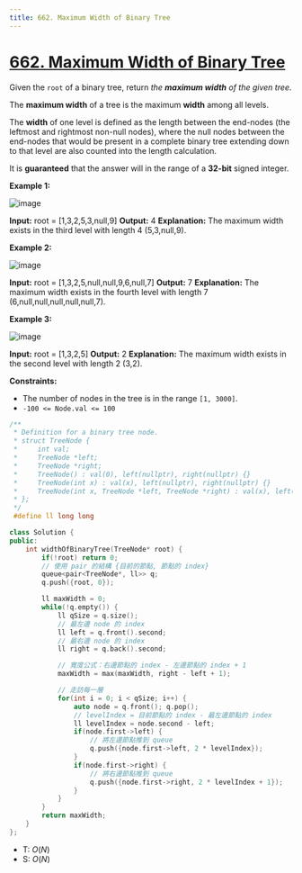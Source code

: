```yaml
---
title: 662. Maximum Width of Binary Tree
---
```


# [662\. Maximum Width of Binary Tree](https://leetcode.com/problems/maximum-width-of-binary-tree/)

Given the `root` of a binary tree, return _the **maximum width** of the given tree_.

The **maximum width** of a tree is the maximum **width** among all levels.

The **width** of one level is defined as the length between the end-nodes (the leftmost and rightmost non-null nodes), where the null nodes between the end-nodes that would be present in a complete binary tree extending down to that level are also counted into the length calculation.

It is **guaranteed** that the answer will in the range of a **32-bit** signed integer.

**Example 1:**

![image](https://assets.leetcode.com/uploads/2021/05/03/width1-tree.jpg)

**Input:** root = \[1,3,2,5,3,null,9\]
**Output:** 4
**Explanation:** The maximum width exists in the third level with length 4 (5,3,null,9).

**Example 2:**

![image](https://assets.leetcode.com/uploads/2022/03/14/maximum-width-of-binary-tree-v3.jpg)

**Input:** root = \[1,3,2,5,null,null,9,6,null,7\]
**Output:** 7
**Explanation:** The maximum width exists in the fourth level with length 7 (6,null,null,null,null,null,7).

**Example 3:**

![image](https://assets.leetcode.com/uploads/2021/05/03/width3-tree.jpg)

**Input:** root = \[1,3,2,5\]
**Output:** 2
**Explanation:** The maximum width exists in the second level with length 2 (3,2).

**Constraints:**

- The number of nodes in the tree is in the range `[1, 3000]`.
- `-100 <= Node.val <= 100`

```cpp
/**
 * Definition for a binary tree node.
 * struct TreeNode {
 *     int val;
 *     TreeNode *left;
 *     TreeNode *right;
 *     TreeNode() : val(0), left(nullptr), right(nullptr) {}
 *     TreeNode(int x) : val(x), left(nullptr), right(nullptr) {}
 *     TreeNode(int x, TreeNode *left, TreeNode *right) : val(x), left(left), right(right) {}
 * };
 */
 #define ll long long

class Solution {
public:
    int widthOfBinaryTree(TreeNode* root) {
        if(!root) return 0;
        // 使用 pair 的結構 {目前的節點, 節點的 index}
        queue<pair<TreeNode*, ll>> q;
        q.push({root, 0});

        ll maxWidth = 0;
        while(!q.empty()) {
            ll qSize = q.size();
            // 最左邊 node 的 index
            ll left = q.front().second;
            // 最右邊 node 的 index
            ll right = q.back().second;

            // 寬度公式：右邊節點的 index - 左邊節點的 index + 1
            maxWidth = max(maxWidth, right - left + 1);

            // 走訪每一層
            for(int i = 0; i < qSize; i++) {
                auto node = q.front(); q.pop();
                // levelIndex = 目前節點的 index - 最左邊節點的 index
                ll levelIndex = node.second - left;
                if(node.first->left) {
                    // 將左邊節點推到 queue
                    q.push({node.first->left, 2 * levelIndex});
                }
                if(node.first->right) {
                    // 將右邊節點推到 queue
                    q.push({node.first->right, 2 * levelIndex + 1});
                }
            }
        }
        return maxWidth;
    }
};
```


- T: $O(N)$
- S: $O(N)$

